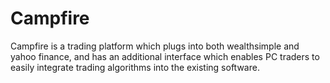# Campfire
Campfire is a trading platform which plugs into both wealthsimple and yahoo finance, and has an additional interface which enables PC traders to easily integrate trading algorithms into the existing software.
